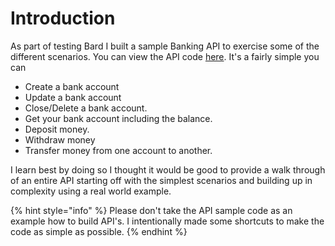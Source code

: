 # Introduction

As part of testing Bard I built a sample Banking API to exercise some of the different scenarios. You can view the API code [here](https://github.com/sjclark76/bard/tree/master/Bard/Sample.Api). It's a fairly simple you can 

* Create a bank account
* Update a bank account
* Close/Delete a bank account.
* Get your bank account including the balance.
* Deposit money.
* Withdraw money
* Transfer money from one account to another.

I learn best by doing so I thought it would be good to provide a walk through of an entire API starting off with the simplest scenarios and building up in complexity using a real world example.

{% hint style="info" %}
Please don't take the API sample code as an example how to build API's. I intentionally made some shortcuts to make the code as simple as possible.
{% endhint %}

